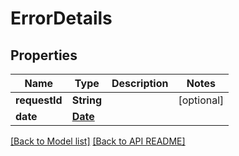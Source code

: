 
# ErrorDetails
## Properties
Name | Type | Description | Notes
------------ | ------------- | ------------- | -------------
**requestId** | **String** |  |  [optional]
**date** | [**Date**](Date.md) |  | 




[[Back to Model list]](Models.md) [[Back to API README]](README.md)

